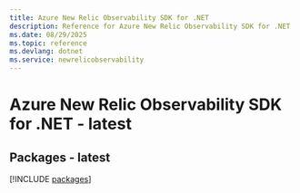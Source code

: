 ```yaml
---
title: Azure New Relic Observability SDK for .NET
description: Reference for Azure New Relic Observability SDK for .NET
ms.date: 08/29/2025
ms.topic: reference
ms.devlang: dotnet
ms.service: newrelicobservability
---
```

# Azure New Relic Observability SDK for .NET - latest
## Packages - latest
[!INCLUDE [packages](new-relic-observability-index.md)]